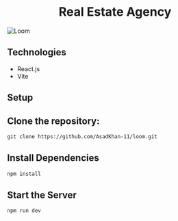 # <h1 align="center">Real Estate Agency </h1>

![Loom](https://github.com/user-attachments/assets/ec4ce66c-9a89-47a2-86c2-0989a64bbfcc)

## Technologies

- React.js
- Vite

## Setup

## Clone the repository:

```html
git clone https://github.com/AsadKhan-11/loom.git
```

## Install Dependencies

```html
npm install
```

## Start the Server

```html
npm run dev
```
